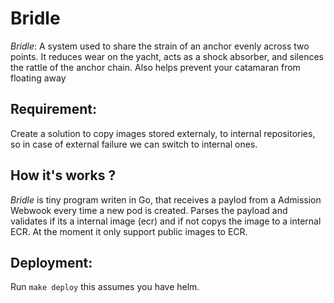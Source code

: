 # Bridle

 _Bridle_: A system used to share the strain of an anchor evenly across two points. It reduces wear on the yacht, acts as a shock absorber, and silences the rattle of the anchor chain. Also helps prevent your catamaran from floating away

## Requirement:

Create a solution to copy images stored externaly, to internal repositories, so in case of external failure we can switch to internal ones. 

## How it's works ?

_Bridle_ is tiny program writen in Go, that receives a paylod from a Admission Webwook every time a new pod is created. Parses the payload and validates if its a internal image (ecr) and if not copys the image to a internal ECR.  At the moment it only support public images to ECR.


## Deployment: 

Run `make deploy` this assumes you have helm. 
    
